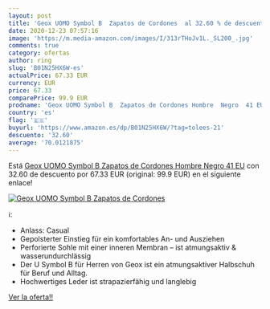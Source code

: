 ```yaml
---
layout: post
title: 'Geox UOMO Symbol B  Zapatos de Cordones  al 32.60 % de descuento'
date: 2020-12-23 07:57:16
image: 'https://m.media-amazon.com/images/I/313rTHoJv1L._SL200_.jpg'
comments: true
category: ofertas
author: ring
slug: 'B01N25HX6W-es'
actualPrice: 67.33 EUR
currency: EUR
price: 67.33
comparePrice: 99.9 EUR
prodname: 'Geox UOMO Symbol B  Zapatos de Cordones Hombre  Negro  41 EU'
country: 'es'
flag: '🇪🇸'
buyurl: 'https://www.amazon.es/dp/B01N25HX6W/?tag=tolees-21'
descuento: '32.60'
average: '70.0121875'
---
```


Está [Geox UOMO Symbol B  Zapatos de Cordones Hombre  Negro  41 EU](https://www.amazon.es/dp/B01N25HX6W/?tag=tolees-21) con 32.60 de descuento por 67.33 EUR (original: 99.9 EUR) en el siguiente enlace!

[![Geox UOMO Symbol B  Zapatos de Cordones ](https://m.media-amazon.com/images/I/313rTHoJv1L._SL200_.jpg)](https://www.amazon.es/dp/B01N25HX6W/?tag=tolees-21)

ℹ️:

- Anlass: Casual
- Gepolsterter Einstieg für ein komfortables An- und Ausziehen
- Perforierte Sohle mit einer inneren Membran – ist atmungsaktiv & wasserundurchlässig
- Der U Symbol B für Herren von Geox ist ein atmungsaktiver Halbschuh für Beruf und Alltag.
- Hochwertiges Leder ist strapazierfähig und langlebig

[Ver la oferta!!](https://www.amazon.es/dp/B01N25HX6W/?tag=tolees-21)
